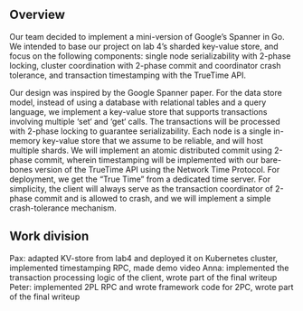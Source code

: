## Overview

Our team decided to implement a mini-version of Google’s Spanner in Go. We intended to base our project on lab 4’s sharded key-value store, and focus on the following components: single node serializability with 2-phase locking, cluster coordination with 2-phase commit and coordinator crash tolerance, and transaction timestamping with the TrueTime API.

Our design was inspired by the Google Spanner paper. For the data store model, instead of using a database with relational tables and a query language, we implement a key-value store that supports transactions involving multiple ‘set‘ and ‘get‘ calls. The transactions will be processed with 2-phase locking to guarantee serializability. Each node is a single in-memory key-value store that we assume to be reliable, and will host multiple shards. We will implement an atomic distributed commit using 2-phase commit, wherein timestamping will be implemented with our bare-bones version of the TrueTime API using the Network Time Protocol. For deployment, we get the “True Time” from a dedicated time server. For simplicity, the client will always serve as the transaction coordinator of 2-phase commit and is allowed to crash, and we will implement a simple crash-tolerance mechanism.


## Work division

Pax: adapted KV-store from lab4 and deployed it on Kubernetes cluster, implemented timestamping RPC, made demo video
Anna: implemented the transaction processing logic of the client, wrote part of the final writeup
Peter: implemented 2PL RPC and wrote framework code for 2PC, wrote part of the final writeup
